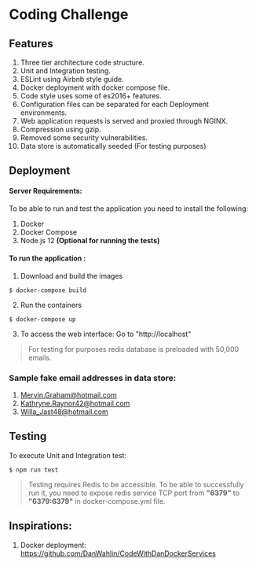 # Coding Challenge


## Features

1. Three tier architecture code structure.
2. Unit and Integration testing.
3. ESLint using Airbnb style guide.
4. Docker deployment with  docker compose file.
5. Code style uses some of es2016+ features.
6. Configuration files can be separated for each Deployment environments.
7. Web application requests is served and proxied through NGINX.
8. Compression using gzip.
9. Removed some security vulnerabilities.
10. Data store is automatically seeded (For testing purposes)

## Deployment 

#### Server Requirements: 

To be able  to run and test the application you need to install the following:

1. Docker 
2. Docker Compose
3. Node.js 12 __(Optional for running the tests)__

#### To run the application :

1. Download and build the images

```shell
$ docker-compose build
```

2. Run the containers

```shell
$ docker-compose up 
```

3. To access the web interface: Go to "http://localhost"



>For testing for purposes redis database is preloaded with 50,000 emails.


### Sample fake email addresses in data store: ###
1. Mervin.Graham@hotmail.com
2. Kathryne.Raynor42@hotmail.com
3. Willa_Jast48@hotmail.com



## Testing 

To execute Unit and Integration test:

```
$ npm run test
```

>Testing requires Redis to be accessible. To be able to successfully run it, you need to expose redis service TCP port from **"6379"** to **"6379:6379"** in docker-compose.yml file.


## Inspirations:

1. Docker deployment:  https://github.com/DanWahlin/CodeWithDanDockerServices




